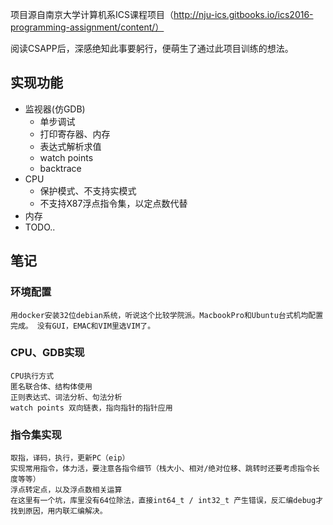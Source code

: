 项目源自南京大学计算机系ICS课程项目（http://nju-ics.gitbooks.io/ics2016-programming-assignment/content/）

阅读CSAPP后，深感绝知此事要躬行，便萌生了通过此项目训练的想法。
## 实现功能

   * 监视器(仿GDB)
       * 单步调试
       * 打印寄存器、内存
       * 表达式解析求值
       * watch points
       * backtrace
   * CPU
       * 保护模式、不支持实模式
       * 不支持X87浮点指令集，以定点数代替
   * 内存
   * TODO..
   
## 笔记    
   ### 环境配置 
    用docker安装32位debian系统，听说这个比较学院派。MacbookPro和Ubuntu台式机均配置完成。 没有GUI，EMAC和VIM里选VIM了。 
   
   ### CPU、GDB实现
    CPU执行方式
    匿名联合体、结构体使用
    正则表达式、词法分析、句法分析
    watch points 双向链表，指向指针的指针应用 
   
   ### 指令集实现
    取指，译码，执行，更新PC（eip）
    实现常用指令，体力活，要注意各指令细节（栈大小、相对/绝对位移、跳转时还要考虑指令长度等等）
    浮点转定点，以及浮点数相关运算
    在这里有一个坑，库里没有64位除法，直接int64_t / int32_t 产生错误，反汇编debug才找到原因，用内联汇编解决。

